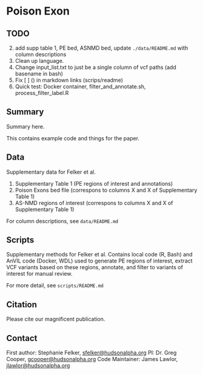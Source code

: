 # Poison Exon

## TODO
2. add supp table 1, PE bed, ASNMD bed, update `./data/README.md` with column descriptions
3. Clean up language.
4. Change input_list.txt to just be a single column of vcf paths (add basename in bash)
5. Fix [ ] () in markdown links (scrips/readme)
6. Quick test: Docker container, filter_and_annotate.sh, process_filter_label.R

## Summary
Summary here.

This contains example code and things for the paper.

## Data

Supplementary data for Felker et al.
1. Supplementary Table 1 (PE regions of interest and annotations)
2. Poison Exons bed file (correspons to columns X and X of Supplementary Table 1)
3. AS-NMD regions of interest (correspons to columns X and X of Supplementary Table 1)

For column descriptions, see `data/README.md`

## Scripts
Supplementary methods for Felker et al.
Contains local code (R, Bash) and AnVIL code (Docker, WDL) used to generate PE regions of interest, extract VCF variants based on these regions, annotate, and filter to variants of interest for manual review.

For more detail, see `scripts/README.md`

## Citation

Please cite our magnificent publication.

## Contact

First author: Stephanie Felker, sfelker@hudsonalpha.org
PI: Dr. Greg Cooper, gcooper@hudsonalpha.org
Code Maintainer: James Lawlor, jlawlor@hudsonalpha.org
